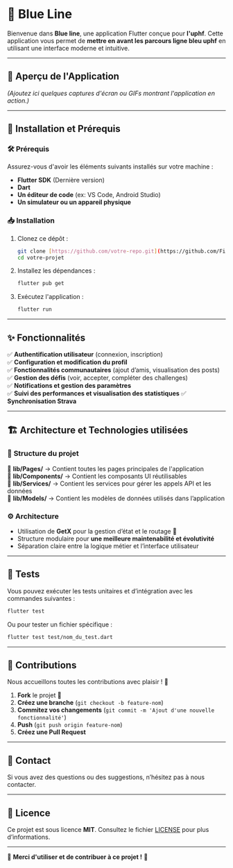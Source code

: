 # 🚀 **Blue Line**  

Bienvenue dans **Blue line**, une application Flutter conçue pour **l'uphf**. Cette application vous permet de **mettre en avant les parcours ligne bleu uphf** en utilisant une interface moderne et intuitive.  

---

## 📸 **Aperçu de l'Application**  
*(Ajoutez ici quelques captures d'écran ou GIFs montrant l'application en action.)*  

---

## 🔧 **Installation et Prérequis**  

### 🛠 **Prérequis**  
Assurez-vous d'avoir les éléments suivants installés sur votre machine :  
- **Flutter SDK** (Dernière version)  
- **Dart**  
- **Un éditeur de code** (ex: VS Code, Android Studio)  
- **Un simulateur ou un appareil physique**  

### 📥 **Installation**  
1. Clonez ce dépôt :  
   ```sh
   git clone [https://github.com/votre-repo.git](https://github.com/Fisa-Tech/The_blue_line.git)
   cd votre-projet
   ```
2. Installez les dépendances :  
   ```sh
   flutter pub get
   ```
3. Exécutez l'application :  
   ```sh
   flutter run
   ```

---

## ✨ **Fonctionnalités**  
✅ **Authentification utilisateur** (connexion, inscription)  
✅ **Configuration et modification du profil**  
✅ **Fonctionnalités communautaires** (ajout d’amis, visualisation des posts)  
✅ **Gestion des défis** (voir, accepter, compléter des challenges)  
✅ **Notifications et gestion des paramètres**  
✅ **Suivi des performances et visualisation des statistiques** 
✅ **Synchronisation Strava** 

---

## 🏗 **Architecture et Technologies utilisées**  

### 📂 **Structure du projet**  
📁 **lib/Pages/** → Contient toutes les pages principales de l'application  
📁 **lib/Components/** → Contient les composants UI réutilisables  
📁 **lib/Services/** → Contient les services pour gérer les appels API et les données  
📁 **lib/Models/** → Contient les modèles de données utilisés dans l’application  

### ⚙ **Architecture**  
- Utilisation de **GetX** pour la gestion d’état et le routage 🚀  
- Structure modulaire pour **une meilleure maintenabilité et évolutivité**  
- Séparation claire entre la logique métier et l’interface utilisateur  

---

## 🧪 **Tests**  
Vous pouvez exécuter les tests unitaires et d’intégration avec les commandes suivantes :  
```sh
flutter test
```  
Ou pour tester un fichier spécifique :  
```sh
flutter test test/nom_du_test.dart
```  

---

## 🤝 **Contributions**  
Nous accueillons toutes les contributions avec plaisir ! 🎉  

1. **Fork** le projet 🍴  
2. **Créez une branche** (`git checkout -b feature-nom`)  
3. **Commitez vos changements** (`git commit -m 'Ajout d'une nouvelle fonctionnalité'`)  
4. **Push** (`git push origin feature-nom`)  
5. **Créez une Pull Request**  

---

## 📩 **Contact**  
Si vous avez des questions ou des suggestions, n’hésitez pas à nous contacter.

---

## 📜 **Licence**  
Ce projet est sous licence **MIT**. Consultez le fichier [LICENSE](LICENSE) pour plus d’informations.  

---

🎉 **Merci d'utiliser et de contribuer à ce projet !** 🚀  
